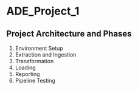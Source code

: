 # ADE_Project_1

## Project Architecture and Phases

1. Environment Setup
2. Extraction and Ingestion
3. Transformation
4. Loading
5. Reporting
6. Pipeline Testing
